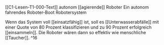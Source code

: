 [[C1-Lesen-T1-000-Text]]
autonom [[agierende]] Roboter
Ein autonom fahrendes Roboter-Boot
Robotersystem


Wenn das System voll [[einsatzfähig]] ist, soll es [[Unterwasserabfälle]] mit einer Quote von 80 Prozent klassifizieren und zu 90 Prozent erfolgreich [[einsammeln]]. 
Die Roboter wären dann so effektiv wie menschliche [[Taucher]]. ^16
 